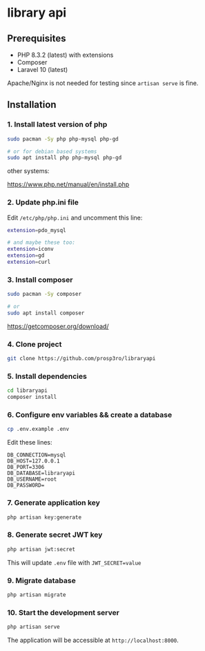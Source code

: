 # library api

## Prerequisites

- PHP 8.3.2 (latest) with extensions
- Composer
- Laravel 10 (latest)

Apache/Nginx is not needed for testing since `artisan serve` is fine.

## Installation

### 1. Install latest version of php

```bash
sudo pacman -Sy php php-mysql php-gd

# or for debian based systems
sudo apt install php php-mysql php-gd
```

other systems:

https://www.php.net/manual/en/install.php

### 2. Update php.ini file

Edit `/etc/php/php.ini` and uncomment this line:

```bash
extension=pdo_mysql

# and maybe these too:
extension=iconv
extension=gd
extension=curl
```

### 3. Install composer

```bash
sudo pacman -Sy composer

# or
sudo apt install composer
```

https://getcomposer.org/download/

### 4. Clone project

```bash
git clone https://github.com/prosp3ro/libraryapi
```

### 5. Install dependencies

```bash
cd libraryapi
composer install
```

### 6. Configure env variables && create a database

```bash
cp .env.example .env
```

Edit these lines:

```env
DB_CONNECTION=mysql
DB_HOST=127.0.0.1
DB_PORT=3306
DB_DATABASE=libraryapi
DB_USERNAME=root
DB_PASSWORD=
```

### 7. Generate application key

```bash
php artisan key:generate
```

### 8. Generate secret JWT key

```bash
php artisan jwt:secret
```

This will update `.env` file with `JWT_SECRET=value`

### 9. Migrate database

```bash
php artisan migrate
```

### 10. Start the development server

```bash
php artisan serve
```

The application will be accessible at `http://localhost:8000`.
